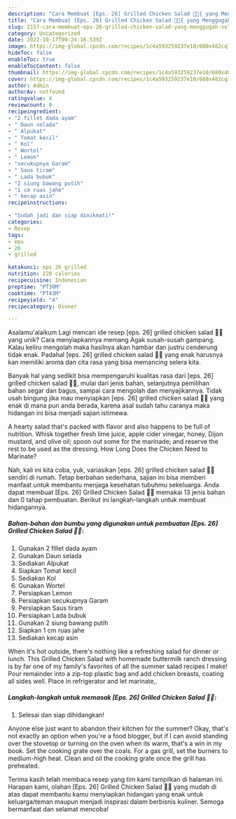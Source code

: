 ```yaml
---
description: "Cara Membuat [Eps. 26] Grilled Chicken Salad 🐓🥗{ yang Menggugah Selera"
title: "Cara Membuat [Eps. 26] Grilled Chicken Salad 🐓🥗{ yang Menggugah Selera"
slug: 2157-cara-membuat-eps-26-grilled-chicken-salad-yang-menggugah-selera
category: Uncategorized
date: 2022-10-17T00:24:16.539Z
image: https://img-global.cpcdn.com/recipes/1c4a593259237e10/680x482cq70/eps-26-grilled-chicken-salad-foto-resep-utama.jpg
hideToc: false
enableToc: true
enableTocContent: false
thumbnail: https://img-global.cpcdn.com/recipes/1c4a593259237e10/680x482cq70/eps-26-grilled-chicken-salad-foto-resep-utama.jpg
cover: https://img-global.cpcdn.com/recipes/1c4a593259237e10/680x482cq70/eps-26-grilled-chicken-salad-foto-resep-utama.jpg
author: Admin
authorAv: notfound
ratingvalue: 4
reviewcount: 9
recipeingredient:
- "2 fillet dada ayam"
- " Daun selada"
- " Alpukat"
- " Tomat kecil"
- " Kol"
- " Wortel"
- " Lemon"
- "secukupnya Garam"
- " Saus tiram"
- " Lada bubuk"
- "2 siung bawang putih"
- "1 cm ruas jahe"
- " kecap asin"
recipeinstructions:

- "Sudah jadi dan siap dinikmati!"
categories:
- Resep
tags:
- eps
- 26
- grilled

katakunci: eps 26 grilled 
nutrition: 228 calories
recipecuisine: Indonesian
preptime: "PT30M"
cooktime: "PT43M"
recipeyield: "4"
recipecategory: Dinner

---
```



Asalamu'alaikum Lagi mencari ide resep [eps. 26] grilled chicken salad 🐓🥗 yang unik? Cara menyiapkannya memang Agak susah-susah gampang. Kalau keliru mengolah maka hasilnya akan hambar dan justru cenderung tidak enak. Padahal [eps. 26] grilled chicken salad 🐓🥗 yang enak harusnya kan memiliki aroma dan cita rasa yang bisa memancing selera kita.


Banyak hal yang sedikit bisa mempengaruhi kualitas rasa dari [eps. 26] grilled chicken salad 🐓🥗, mulai dari jenis bahan, selanjutnya pemilihan bahan segar dan bagus, sampai cara mengolah dan menyajikannya. Tidak usah bingung jika mau menyiapkan [eps. 26] grilled chicken salad 🐓🥗 yang enak di mana pun anda berada, karena asal sudah tahu caranya maka hidangan ini bisa menjadi sajian istimewa.

A hearty salad that&#39;s packed with flavor and also happens to be full of nutrition. Whisk together fresh lime juice, apple cider vinegar, honey, Dijon mustard, and olive oil; spoon out some for the marinade; and reserve the rest to be used as the dressing. How Long Does the Chicken Need to Marinate?


Nah, kali ini kita coba, yuk, variasikan [eps. 26] grilled chicken salad 🐓🥗 sendiri di rumah. Tetap berbahan sederhana, sajian ini bisa memberi manfaat untuk membantu menjaga kesehatan tubuhmu sekeluarga. Anda dapat membuat [Eps. 26] Grilled Chicken Salad 🐓🥗 memakai 13 jenis bahan dan 0 tahap pembuatan. Berikut ini langkah-langkah untuk membuat hidangannya.

<!--inarticleads1-->

##### Bahan-bahan dan bumbu yang digunakan untuk pembuatan [Eps. 26] Grilled Chicken Salad 🐓🥗:

1. Gunakan 2 fillet dada ayam
1. Gunakan  Daun selada
1. Sediakan  Alpukat
1. Siapkan  Tomat kecil
1. Sediakan  Kol
1. Gunakan  Wortel
1. Persiapkan  Lemon
1. Persiapkan secukupnya Garam
1. Persiapkan  Saus tiram
1. Persiapkan  Lada bubuk
1. Gunakan 2 siung bawang putih
1. Siapkan 1 cm ruas jahe
1. Sediakan  kecap asin


When it&#39;s hot outside, there&#39;s nothing like a refreshing salad for dinner or lunch. This Grilled Chicken Salad with homemade buttermilk ranch dressing is by far one of my family&#39;s favorites of all the summer salad recipes I make! Pour remainder into a zip-top plastic bag and add chicken breasts, coating all sides well. Place in refrigerator and let marinate,. 

<!--inarticleads2-->

##### Langkah-langkah untuk memasak [Eps. 26] Grilled Chicken Salad 🐓🥗:


1. Selesai dan siap dihidangkan!

Anyone else just want to abandon their kitchen for the summer? Okay, that&#39;s not exactly an option when you&#39;re a food blogger, but if I can avoid standing over the stovetop or turning on the oven when its warm, that&#39;s a win in my book. Set the cooking grate over the coals. For a gas grill, set the burners to medium-high heat. Clean and oil the cooking grate once the grill has preheated. 

Terima kasih telah membaca resep yang tim kami tampilkan di halaman ini. Harapan kami, olahan [Eps. 26] Grilled Chicken Salad 🐓🥗 yang mudah di atas dapat membantu kamu menyiapkan hidangan yang enak untuk keluarga/teman maupun menjadi inspirasi dalam berbisnis kuliner. Semoga bermanfaat dan selamat mencoba!
